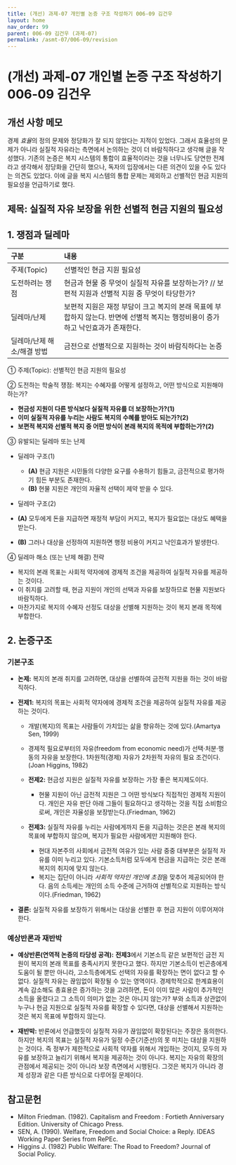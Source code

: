 ```yaml
---
title: (개선) 과제-07 개인별 논증 구조 작성하기 006-09 김건우
layout: home
nav_order: 99
parent: 006-09 김건우 (과제-07)
permalink: /asmt-07/006-09/revision
---
```


# (개선) 과제-07 개인별 논증 구조 작성하기 006-09 김건우 

## 개선 사항 메모

경제 *효율*의 정의 문제와 정당화가 잘 되지 않았다는 지적이 있었다. 그래서 효율성의 문제가 아니라 실질적 자유라는 측면에서 논의하는 것이 더 바람직하다고 생각해 글을 작성했다. 기존의 논증은 복지 시스템의 통합이 효율적이라는 것을 너무나도 당연한 전제라고 생각해서 정당화을 간단히 했으나, 독자의 입장에서는 다른 의견이 있을 수도 있다는 의견도 있었다. 이에 글을 복지 시스템의 통합 문제는 제외하고 선별적인 현금 지원의 필요성을 언급하기로 했다. 

## 제목: 실질적 자유 보장을 위한 선별적 현금 지원의 필요성

## 1. 쟁점과 딜레마

| 구분 | 내용 |
|:---|:---|
| 주제(Topic) | 선별적인 현금 지원 필요성 |
| 도전하려는 쟁점 | 현금과 현물 중 무엇이 실질적 자유를 보장하는가? // 보편적 지원과 선별적 지원 중 무엇이 타당한가? |
| 딜레마/난제 | 보편적 지원은 재정 부담이 크고 복지의 본래 목표에 부합하지 않는다. 반면에 선별적 복지는 행정비용이 증가하고 낙인효과가 존재한다.  |
| 딜레마/난제 해소/해결 방법 | 금전으로 선별적으로 지원하는 것이 바람직하다는 논증 |

① 주제(Topic): 선별적인 현금 지원의 필요성

② 도전하는 학술적 쟁점: 복지는 수혜자를 어떻게 설정하고, 어떤 방식으로 지원해야 하는가?


- **현금성 지원이 다른 방식보다 실질적 자유를 더 보장하는가?(1)**
- **이미 실질적 자유를 누리는 사람도 복지의 수혜를 받아도 되는가?(2)**  
- **보편적 복지와 선별적 복지 중 어떤 방식이 본래 복지의 목적에 부합하는가?(2)**  

③ 유발되는 딜레마 또는 난제

- 딜레마 구조(1)
  - **(A)** 현금 지원은 시민들의 다양한 요구를 수용하기 힘들고, 금전적으로 평가하기 힘든 부분도 존재한다.
  - **(B)** 현물 지원은 개인의 자율적 선택이 제약 받을 수 있다.

 - 딜레마 구조(2)
  - **(A)** 모두에게 돈을 지급하면 재정적 부담이 커지고, 복지가 필요없는 대상도 혜택을 받는다.
  - **(B)** 그러나 대상을 선정하여 지원하면 행정 비용이 커지고 낙인효과가 발생한다.  

④ 딜레마 해소 (또는 난제 해결) 전략

- 복지의 본래 목표는 사회적 약자에에 경제적 조건을 제공하여 실질적 자유를 제공하는 것이다. 
- 이 취지를 고려할 때, 현금 지원이 개인의 선택과 자유를 보장하므로 현물 지원보다 바람직하다.
- 마찬가지로 복지의 수혜자 선정도 대상을 선별해 지원하는 것이 복지 본래 목적에 부합한다. 

## 2. 논증구조

### 기본구조

- **논제:**  복지의 본래 취지를 고려하면, 대상을 선별하여 금전적 지원을 하는 것이 바람직하다.

- **전제1:** 복지의 목표는 사회적 약자에에 경제적 조건을 제공하여 실질적 자유를 제공하는 것이다.
    - 개발(복지)의 목표는 사람들이 가치있는 삶을 향유하는 것에 있다.(Amartya Sen, 1999)
    -  경제적 필요로부터의 자유(freedom from economic need)가 선택·처분·행동의 자유을 보장한다. 1차원적(경제) 자유가 2차원적 자유의 필요 조건이다. (Joan Higgins, 1982)
  
  - **전제2:** 현금성 지원은 실질적 자유를 보장하는 가장 좋은 복지제도이다.
    - 현물 지원이 아닌 금전적 지원은 그 어떤 방식보다 직접적인 경제적 지원이다. 개인은 자유 판단 아래 그들이 필요하다고 생각하는 것을 직접 소비함으로써, 개인은 자율성을 보장받는다.(Friedman, 1962)

  - **전제3:** 실질적 자유를 누리는 사람에게까지 돈을 지급하는 것은은 본래 복지의 목표에 부합하지 않으며, 복지가 필요한 사람에게만 지원해야 한다.
    - 현대 자본주의 사회에서 금전적 여유가 있는 사람 중중 대부분은 실질적 자유를 이미 누리고 있다. 기본소득처럼 모두에게 현금을 지급하는 것은 본래 복지의 취지에 맞지 않는다.
    - 복지는 집단이 아니라 *사회적 약자인 개인에 초점*을 맞추어 제공되어야 한다. 음의 소득세는 개인의 소득 수준에 근거하여 선별적으로 지원하는 방식이다.(Friedman, 1962)

- **결론:** 실질적 자유를 보장하기 위해서는 대상을 선별한 후 현금 지원이 이루어져야 한다.  

### 예상반론과 재반박

- **예상반론(연역적 논증의 타당성 공격):** **전제3**에서 기본소득 같은 보편적인 금전 지원이 복지의 본래 목표를 충족시키지 못한다고 했다. 하지만 기본소득이 빈곤층에게 도움이 될 뿐만 아니라, 고소득층에게도 선택의 자유를 확장하는 면이 없다고 할 수 없다. 실질적 자유는 끊임없이 확장될 수 있는 영역이다. 경제학적으로 한계효용이 계속 감소해도 총효용은 증가하는 것을 고려하면, 돈이 이미 많은 사람이 추가적인 소득을 올렸다고 그 소득이 의미가 없는 것은 아니지 않는가? 부와 소득과 상관없이 누구나 현금 지원으로 실질적 자유를 확장할 수 있다면, 대상을 선별해서 지원하는 것은 복지 목표에 부합하지 않는다.

- **재반박:** 반론에서 언급했듯이 실질적 자유가 끊임없이 확장된다는 주장은 동의한다. 하지만 복지의 목표는 실질적 자유가 일정 수준(기준선)의 못 미치는 대상을 지원하는 것이다. 즉 정부가 제한적으로 사회적 약자를 위해서 개입하는 것이지, 모두의 자유를 보장하고 늘리기 위해서 복지을 제공하는 것이 아니다. 복지는 자유의 확장의 관점에서 제공되는 것이 아니라 보장 측면에서 시행된다. 그것은 복지가 아니라 경제 성장과 같은 다른 방식으로 다루어질 문제이다.   

## 참고문헌

- Milton Friedman. (1982). Capitalism and Freedom : Fortieth Anniversary Edition. University of Chicago Press.
- SEN, A. (1990). Welfare, Freedom and Social Choice: a Reply. IDEAS Working Paper Series from RePEc.
- Higgins J. (1982) Public Welfare: The Road to Freedom? Journal of Social Policy. 